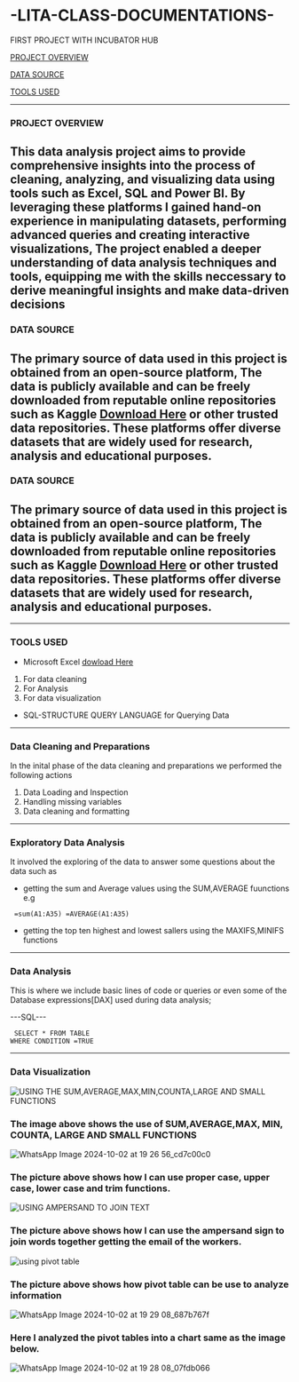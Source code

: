 # -LITA-CLASS-DOCUMENTATIONS-
FIRST PROJECT WITH INCUBATOR HUB


[PROJECT OVERVIEW](#project-overview)

 [DATA SOURCE](#data-source)
 
 [TOOLS USED](#tools-used)

 

---
### PROJECT OVERVIEW

## This data analysis project aims to provide comprehensive insights into the process of cleaning, analyzing, and visualizing data using tools such as Excel, SQL and Power BI. By leveraging these platforms I gained hand-on experience in manipulating datasets, performing advanced queries and creating interactive  visualizations, The project enabled a deeper understanding of data analysis techniques and tools, equipping me with the skills neccessary to derive meaningful insights and make data-driven decisions

### DATA SOURCE

## The primary source of data used in this project is obtained from an open-source platform, The data is publicly available and can be freely downloaded from reputable online repositories such as Kaggle [Download Here](https://www.kaggle.com) or other trusted data repositories. These platforms offer diverse datasets that are widely used for research, analysis and educational purposes.

### DATA SOURCE

## The primary source of data used in this project is obtained from an open-source platform, The data is publicly available and can be freely downloaded from reputable online repositories such as Kaggle [Download Here](https://www.kaggle.com) or other trusted data repositories. These platforms offer diverse datasets that are widely used for research, analysis and educational purposes.

---
### TOOLS USED
- Microsoft Excel [dowload Here](https://www.microsoft.com) 
1. For data cleaning
2. For Analysis
3. For data visualization

  - SQL-STRUCTURE QUERY LANGUAGE for Querying Data

---
 ### Data Cleaning and Preparations
  In the inital phase of the data cleaning and preparations we performed the following actions
  
1. Data Loading and Inspection
 2. Handling missing variables
 3. Data cleaning and formatting
    
---
  ### Exploratory Data Analysis
  It involved the exploring of the data to answer some questions about the data such as
  - getting the sum and Average values using the SUM,AVERAGE fuunctions e.g 
```
 =sum(A1:A35) =AVERAGE(A1:A35)
```
    
- getting the top ten highest and lowest sallers using the MAXIFS,MINIFS functions

 ---
 ### Data Analysis
 This is where we include basic lines of code or queries or even some of the Database expressions[DAX] used during data analysis;
 
 ---SQL---
    
 ```
  SELECT * FROM TABLE
 WHERE CONDITION =TRUE
```
    

---

### Data Visualization
![USING THE SUM,AVERAGE,MAX,MIN,COUNTA,LARGE AND SMALL FUNCTIONS](https://github.com/user-attachments/assets/d2a1e0e4-5041-445b-806f-983942a0416a)
### The image above shows the use of SUM,AVERAGE,MAX, MIN, COUNTA, LARGE AND SMALL FUNCTIONS


![WhatsApp Image 2024-10-02 at 19 26 56_cd7c00c0](https://github.com/user-attachments/assets/edf64201-db51-4107-8425-17d417107f9f)

### The picture above shows how I can use proper case, upper case, lower case and trim functions.


![USING AMPERSAND TO JOIN TEXT](https://github.com/user-attachments/assets/c40cee9f-20d0-4be5-9b36-6235900f1d33)

### The picture above shows how I can use the ampersand sign to join words together getting the email of the workers. 

![using pivot table](https://github.com/user-attachments/assets/caf780c0-8f07-4c50-9817-0c1adbea9b48)

### The picture above shows how pivot table can be use to analyze information


![WhatsApp Image 2024-10-02 at 19 29 08_687b767f](https://github.com/user-attachments/assets/290a4470-60ca-4801-9b89-7882cb7a7241)

### Here I analyzed the pivot tables into a chart same as the image below.

![WhatsApp Image 2024-10-02 at 19 28 08_07fdb066](https://github.com/user-attachments/assets/fac307d8-f1b6-40da-a464-1c5c9303049c)
